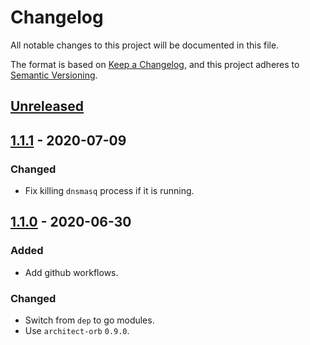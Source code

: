 # Changelog

All notable changes to this project will be documented in this file.

The format is based on [Keep a Changelog](https://keepachangelog.com/en/1.0.0/),
and this project adheres to [Semantic Versioning](https://semver.org/spec/v2.0.0.html).



## [Unreleased]

## [1.1.1] - 2020-07-09

### Changed

- Fix killing `dnsmasq` process if it is running.

## [1.1.0] - 2020-06-30

### Added

- Add github workflows.

### Changed

- Switch from `dep` to go modules.
- Use `architect-orb` `0.9.0`.

[Unreleased]: https://github.com/giantswarm/mayu/compare/v1.1.1...HEAD
[1.1.1]: https://github.com/giantswarm/mayu/compare/v1.1.0...v1.1.1
[1.1.0]: https://github.com/giantswarm/mayu/releases/tag/v1.1.0
